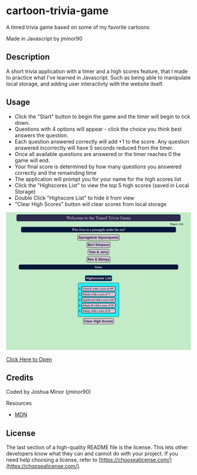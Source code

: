 # cartoon-trivia-game 
A timed trivia game based on some of my favorite cartoons

Made in Javascript by jminor90

## Description

A short trivia application with a timer and a high scores feature, that I made to practice what I've learned in Javascript. Such as being able to manipulate local storage, and adding user interactivty with the website itself.

## Usage

- Click the "Start" button to begin the game and the timer will begin to tick down.
- Questions with 4 options will appear - click the choice you think best answers the question.
- Each question answered correctly will add +1 to the score. Any question answered incorrectly will have 5 seconds reduced from the timer.
- Once all available questions are answered or the timer reaches 0 the game will end.
- Your final score is determined by how many questions you answered correctly and the remainding time
- The application will prompt you for your name for the high scores list
- Click the "Highscores List" to view the top 5 high scores (saved in Local Storage)
- Double Click "Highscore List" to hide it from view
- "Clear High Scores" button will clear scores from local storage

![Screenshot of Application](assets/images/trivia-game.png)

[Click Here to Open](https://jminor90.github.io/cartoon-trivia-game/)

## Credits

Coded by Joshua Minor (jminor90)

Resources
- [MDN](https://developer.mozilla.org/en-US/docs/Web/JavaScript)

## License

The last section of a high-quality README file is the license. This lets other developers know what they can and cannot do with your project. If you need help choosing a license, refer to [https://choosealicense.com/](https://choosealicense.com/).
